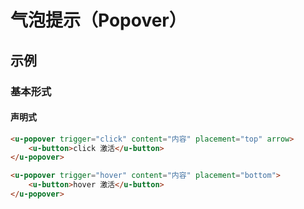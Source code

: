 # 气泡提示（Popover）

## 示例
### 基本形式

#### 声明式
``` html
<u-popover trigger="click" content="内容" placement="top" arrow>
    <u-button>click 激活</u-button>
</u-popover>
```
``` html
<u-popover trigger="hover" content="内容" placement="bottom">
    <u-button>hover 激活</u-button>
</u-popover>
```
